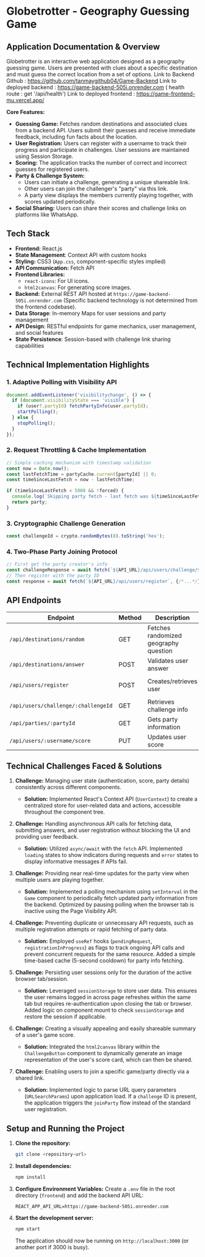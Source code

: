 # Globetrotter - Geography Guessing Game

## Application Documentation & Overview

Globetrotter is an interactive web application designed as a geography guessing game. Users are presented with clues about a specific destination and must guess the correct location from a set of options.
Link to Backend Github : https://github.com/tanmaygithub04/Game-Backend
Link to deployed backend  : https://game-backend-505i.onrender.com ( health route : get '/api/health')
Link to deployed frontend : https://game-frontend-mu.vercel.app/

**Core Features:**

*   **Guessing Game:** Fetches random destinations and associated clues from a backend API. Users submit their guesses and receive immediate feedback, including fun facts about the location.
*   **User Registration:** Users can register with a username to track their progress and participate in challenges. User sessions are maintained using Session Storage.
*   **Scoring:** The application tracks the number of correct and incorrect guesses for registered users.
*   **Party & Challenge System:**
    *   Users can initiate a challenge, generating a unique shareable link.
    *   Other users can join the challenger's "party" via this link.
    *   A party view displays the members currently playing together, with scores updated periodically.
*   **Social Sharing:** Users can share their scores and challenge links on platforms like WhatsApp.


## Tech Stack

*   **Frontend:** React.js
*   **State Management**: Context API with custom hooks
*   **Styling:** CSS3 (`App.css`, component-specific styles implied)
*   **API Communication:** Fetch API
*   **Frontend Libraries:**
    *   `react-icons`: For UI icons.
    *   `html2canvas`: For generating score images.
*   **Backend:** External REST API hosted at `https://game-backend-505i.onrender.com` (Specific backend technology is not determined from the frontend codebase).
*   **Data Storage**: In-memory Maps for user sessions and party management
*   **API Design**: RESTful endpoints for game mechanics, user management, and social features
*   **State Persistence**: Session-based with challenge link sharing capabilities

## Technical Implementation Highlights

### 1. Adaptive Polling with Visibility API
```javascript
document.addEventListener('visibilitychange', () => {
  if (document.visibilityState === 'visible') {
    if (user?.partyId) fetchPartyInfo(user.partyId);
    startPolling();
  } else {
    stopPolling();
  }
});
```

### 2. Request Throttling & Cache Implementation
```javascript
// Simple caching mechanism with timestamp validation
const now = Date.now();
const lastFetchTime = partyCache.current[partyId] || 0;
const timeSinceLastFetch = now - lastFetchTime;

if (timeSinceLastFetch < 5000 && !forced) {
  console.log(`Skipping party fetch - last fetch was ${timeSinceLastFetch}ms ago`);
  return party;
}
```

### 3. Cryptographic Challenge Generation
```javascript
const challengeId = crypto.randomBytes(8).toString('hex');
```

### 4. Two-Phase Party Joining Protocol
```javascript
// First get the party creator's info
const challengeResponse = await fetch(`${API_URL}/api/users/challenge/${challengeId}`);
// Then register with the party ID
const response = await fetch(`${API_URL}/api/users/register`, {/*...*/});
```

## API Endpoints

| Endpoint | Method | Description | Parameters |
|----------|--------|-------------|------------|
| `/api/destinations/random` | GET | Fetches randomized geography question | None |
| `/api/destinations/answer` | POST | Validates user answer | `destinationId`, `userAnswer` |
| `/api/users/register` | POST | Creates/retrieves user | `username`, `partyId` (optional) |
| `/api/users/challenge/:challengeId` | GET | Retrieves challenge info | `challengeId` in URL |
| `/api/parties/:partyId` | GET | Gets party information | `partyId` in URL |
| `/api/users/:username/score` | PUT | Updates user score | `correct` (boolean) |


## Technical Challenges Faced & Solutions

1.  **Challenge:** Managing user state (authentication, score, party details) consistently across different components.
    *   **Solution:** Implemented React's Context API (`UserContext`) to create a centralized store for user-related data and actions, accessible throughout the component tree.

2.  **Challenge:** Handling asynchronous API calls for fetching data, submitting answers, and user registration without blocking the UI and providing user feedback.
    *   **Solution:** Utilized `async/await` with the `fetch` API. Implemented `loading` states to show indicators during requests and `error` states to display informative messages if APIs fail.

3.  **Challenge:** Providing near real-time updates for the party view when multiple users are playing together.
    *   **Solution:** Implemented a polling mechanism using `setInterval` in the `Game` component to periodically fetch updated party information from the backend. Optimized by pausing polling when the browser tab is inactive using the Page Visibility API.

4.  **Challenge:** Preventing duplicate or unnecessary API requests, such as multiple registration attempts or rapid fetching of party data.
    *   **Solution:** Employed `useRef` hooks (`pendingRequest`, `registrationInProgress`) as flags to track ongoing API calls and prevent concurrent requests for the same resource. Added a simple time-based cache (5-second cooldown) for party info fetching.

5.  **Challenge:** Persisting user sessions only for the duration of the active browser tab/session.
    *   **Solution:** Leveraged `sessionStorage` to store user data. This ensures the user remains logged in across page refreshes within the same tab but requires re-authentication upon closing the tab or browser. Added logic on component mount to check `sessionStorage` and restore the session if applicable.

6.  **Challenge:** Creating a visually appealing and easily shareable summary of a user's game score.
    *   **Solution:** Integrated the `html2canvas` library within the `ChallengeButton` component to dynamically generate an image representation of the user's score card, which can then be shared.

7.  **Challenge:** Enabling users to join a specific game/party directly via a shared link.
    *   **Solution:** Implemented logic to parse URL query parameters (`URLSearchParams`) upon application load. If a `challenge` ID is present, the application triggers the `joinParty` flow instead of the standard user registration.


## Setup and Running the Project

1.  **Clone the repository:**
    ```bash
    git clone <repository-url>
    ```
2.  **Install dependencies:**
    ```bash
    npm install
    ```
3.  **Configure Environment Variables:**
    Create a `.env` file in the root directory (`frontend`) and add the backend API URL:
    ```env
    REACT_APP_API_URL=https://game-backend-505i.onrender.com
    ```
4.  **Start the development server:**
    ```bash
    npm start
    ```
    The application should now be running on `http://localhost:3000` (or another port if 3000 is busy).
 

